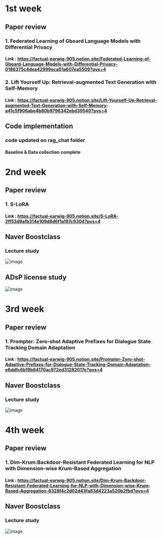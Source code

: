 # 1st week 
## Paper review
### 1. Federated Learning of Gboard Language Models with Differential Privacy
#### Link : https://factual-earwig-905.notion.site/Federated-Learning-of-Gboard-Language-Models-with-Differential-Privacy-0186375c4dea42999eca01a607ea5509?pvs=4

### 2. Lift Yourself Up: Retrieval-augmented Text Generation with Self-Memory
#### Link : https://factual-earwig-905.notion.site/Lift-Yourself-Up-Retrieval-augmented-Text-Generation-with-Self-Memory-a41c5f906abe4b80b9796342ebd39540?pvs=4

## Code implementation
### code updated on rag_chat folder
#### Baseline & Data collection complete

# 2nd week 
## Paper review
### 1. S-LoRA
#### Link : https://factual-earwig-905.notion.site/S-LoRA-2ff53d9afb314e109d8d6f1a197c9304?pvs=4

## Naver Boostclass 
### Lecture study
![image](https://github.com/ckj18/Mogakso24/assets/48816329/9c25d764-53e2-48b8-8135-d53fc4094ade)

## ADsP license study
![image](https://github.com/ckj18/Mogakso24/assets/48816329/6271f6fe-1806-4ea5-b1e1-2629910842df)


# 3rd week 
## Paper review
### 1. Prompter: Zero-shot Adaptive Prefixes for Dialogue State Tracking Domain Adaptation
#### Link : https://factual-earwig-905.notion.site/Prompter-Zero-shot-Adaptive-Prefixes-for-Dialogue-State-Tracking-Domain-Adaptation-e6ddfc6b19b64170ac972ed31282017e?pvs=4

## Naver Boostclass 
### Lecture study
![image](https://github.com/ckj18/Mogakso24/assets/48816329/908e117e-b7f3-42d6-aa9f-b7c5d82c3380)


# 4th week 
## Paper review
### 1. Dim-Krum:Backdoor-Resistant Federated Learning for NLP with Dimension-wise Krum-Based Aggregation
#### Link : https://factual-earwig-905.notion.site/Dim-Krum-Backdoor-Resistant-Federated-Learning-for-NLP-with-Dimension-wise-Krum-Based-Aggregation-6328f4c2d02d43fa83d4223a520b2fbd?pvs=4

## Naver Boostclass 
### Lecture study
![image](https://github.com/ckj18/Mogakso24/assets/48816329/256a6fcd-758f-43a2-b343-7f3ecf87963d)



